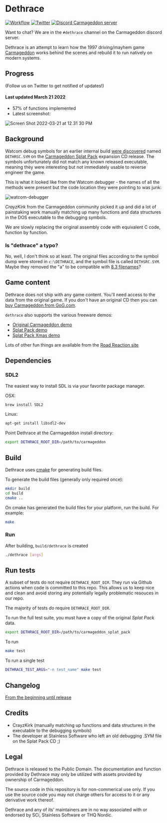 # Dethrace  

[![Workflow](https://github.com/jeff-1amstudios/dethrace/actions/workflows/workflow.yml/badge.svg)](https://github.com/jeff-1amstudios/dethrace/actions/workflows/workflow.yml)
[![Twitter](https://badgen.net/badge/icon/twitter?icon=twitter&label)](https://twitter.com/dethrace_labs)
[![Discord Carmageddon server](https://badgen.net/badge/icon/discord?icon=discord&label)](https://discord.gg/f5StsuP)

 Want to chat? We are in the `#dethrace` channel on the Carmageddon discord server.

Dethrace is an attempt to learn how the 1997 driving/mayhem game [Carmageddon](https://en.wikipedia.org/wiki/Carmageddon) works behind the scenes and rebuild it to run natively on modern systems.

## Progress
(Follow us on Twitter to get notified of updates!)

#### Last updated March 21 2022
- 57% of functions implemented
- Latest screenshot:

![Screen Shot 2022-03-21 at 12 31 30 PM](https://user-images.githubusercontent.com/78985374/159190761-c795bef8-75bb-4b32-a14c-52929cda314c.png)


## Background
Watcom debug symbols for an earlier internal build [were discovered](http://1amstudios.com/2014/12/02/carma1-symbols-dumped) named `DETHRSC.SYM` on the [Carmageddon Splat Pack](http://carmageddon.wikia.com/wiki/Carmageddon_Splat_Pack) expansion CD release. The symbols unfortunately did not match any known released executable, meaning they were interesting but not immediately usable to reverse engineer the game.

This is what it looked like from the Watcom debugger - the names of all the methods were present but the code location they were pointing to was junk:

![watcom-debugger](http://1amstudios.com/img/watcom-debugger.jpg)

_CrayzKirk_ from the Carmageddon community picked it up and did a lot of painstaking work manually matching up many functions and data structures in the DOS executable to the debugging symbols.

We are slowly replacing the original assembly code with equivalent C code, function by function.

### Is "dethrace" a typo?
No, well, I don't think so at least. The original files according to the symbol dump were stored in `c:\DETHRACE`, and the symbol file is called `DETHSRC.SYM`. Maybe they removed the "a" to be compatible with [8.3 filenames](https://en.wikipedia.org/wiki/8.3_filename)?

## Game content

Dethrace does not ship with any game content. You'll need access to the data from the original game. If you don't have an original CD then you can [buy Carmageddon from GoG.com](https://www.gog.com/game/carmageddon_max_pack).

`dethrace` also supports the various freeware demos:
- [Original Carmageddon demo](https://rr2000.cwaboard.co.uk/R4/PC/carmdemo.zip)
- [Splat Pack demo](https://rr2000.cwaboard.co.uk/R4/PC/splatdem.zip)
- [Splat Pack Xmas demo](https://rr2000.cwaboard.co.uk/R4/PC/Splatpack_christmas_demo.zip)

Lots of other fun things are available from the [Road Reaction site](https://rr2000.cwaboard.co.uk/pc-files#c1)


## Dependencies

### SDL2

The easiest way to install SDL is via your favorite package manager.

OSX:
```sh
brew install SDL2
```

Linux:
```sh
apt-get install libsdl2-dev
```

 

Point Dethrace at the Carmageddon install directory:
```sh
export DETHRACE_ROOT_DIR=/path/to/carmageddon
```

## Build

Dethrace uses [cmake](https://cmake.org/) for generating build files.

To generate the build files (generally only required once):
```sh
mkdir build
cd build
cmake ..
```

On cmake has generated the build files for your platform, run the build. For example:
```sh
make
```

### Run

After building, `build/dethrace` is created

```sh
./dethrace [args]
```


## Run tests

A subset of tests do not require `DETHRACE_ROOT_DIR`. They run via Github actions when code is committed to this repo. This allows us to keep nice and clean and avoid storing any potentially legally problematic resouces in our repo.

The majority of tests _do_ require `DETHRACE_ROOT_DIR`. 

To run the full test suite, you must have a copy of the original *Splat Pack* data.

```sh
export DETHRACE_ROOT_DIR=/path/to/carmageddon_splat_pack
```

To run 

```sh
make test
```

To run a single test
```sh
DETHRACE_TEST_ARGS="-n test_name" make test
```

## Changelog
[From the beginning until release](docs/CHANGELOG.md)

## Credits
- CrayzKirk (manually matching up functions and data structures in the executable to the debugging symbols)
- The developer at Stainless Software who left an old debugging .SYM file on the Splat Pack CD ;)

## Legal
Dethrace is released to the Public Domain. The documentation and function provided by Dethrace may only be utilized with assets provided by ownership of Carmageddon.

The source code in this repository is for non-commerical use only. If you use the source code you may not charge others for access to it or any derivative work thereof.

Dethrace and any of its' maintainers are in no way associated with or endorsed by SCi, Stainless Software or THQ Nordic.

